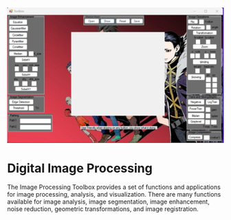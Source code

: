 ![1](screenshots/1.png)

# Digital Image Processing

The Image Processing Toolbox provides a set of functions and applications for image processing, analysis, and visualization. There are many functions available for image analysis, image segmentation, image enhancement, noise reduction, geometric transformations, and image registration.
